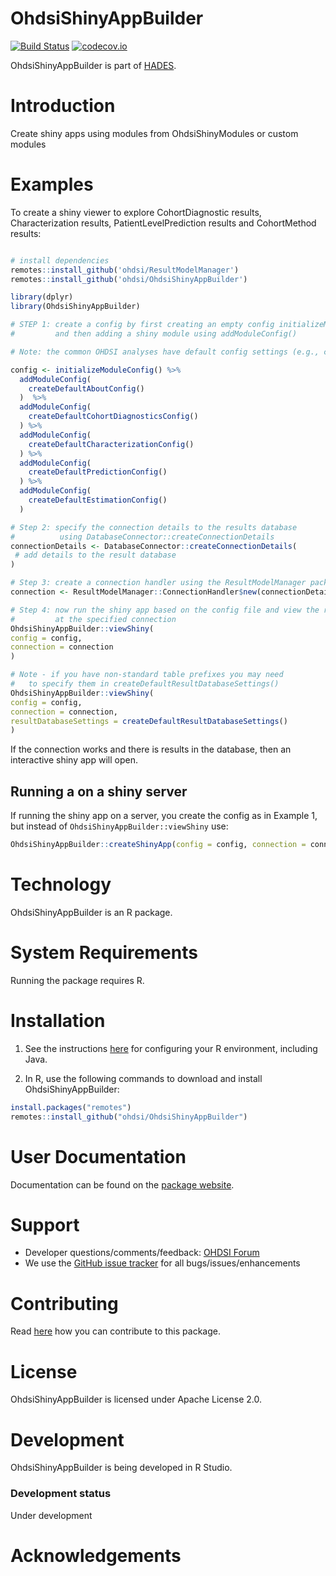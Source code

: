 # OhdsiShinyAppBuilder

[![Build Status](https://github.com/OHDSI/OhdsiShinyAppBuilder/workflows/R-CMD-check/badge.svg)](https://github.com/OHDSI/OhdsiShinyAppBuilder/actions?query=workflow%3AR-CMD-check) [![codecov.io](https://codecov.io/github/OHDSI/OhdsiShinyAppBuilder/coverage.svg?branch=main)](https://codecov.io/github/OHDSI/OhdsiShinyAppBuilder?branch=main)

OhdsiShinyAppBuilder is part of [HADES](https://ohdsi.github.io/Hades/).

# Introduction

Create shiny apps using modules from OhdsiShinyModules or custom modules

# Examples

To create a shiny viewer to explore CohortDiagnostic results, Characterization results, PatientLevelPrediction results and CohortMethod results:

``` r

# install dependencies
remotes::install_github('ohdsi/ResultModelManager')
remotes::install_github('ohdsi/OhdsiShinyAppBuilder')

library(dplyr)
library(OhdsiShinyAppBuilder)

# STEP 1: create a config by first creating an empty config initializeModuleConfig()
#         and then adding a shiny module using addModuleConfig()

# Note: the common OHDSI analyses have default config settings (e.g., createDefaultAboutConfig() )

config <- initializeModuleConfig() %>%
  addModuleConfig(
    createDefaultAboutConfig()
  )  %>%
  addModuleConfig(
    createDefaultCohortDiagnosticsConfig()
  ) %>%
  addModuleConfig(
    createDefaultCharacterizationConfig()
  ) %>%
  addModuleConfig(
    createDefaultPredictionConfig()
  ) %>%
  addModuleConfig(
    createDefaultEstimationConfig()
  )

# Step 2: specify the connection details to the results database 
#          using DatabaseConnector::createConnectionDetails 
connectionDetails <- DatabaseConnector::createConnectionDetails(
 # add details to the result database
)

# Step 3: create a connection handler using the ResultModelManager package
connection <- ResultModelManager::ConnectionHandler$new(connectionDetails)

# Step 4: now run the shiny app based on the config file and view the results
#         at the specified connection
OhdsiShinyAppBuilder::viewShiny(
config = config, 
connection = connection
)

# Note - if you have non-standard table prefixes you may need 
#   to specify them in createDefaultResultDatabaseSettings()
OhdsiShinyAppBuilder::viewShiny(
config = config, 
connection = connection,  
resultDatabaseSettings = createDefaultResultDatabaseSettings()
)
```

If the connection works and there is results in the database, then an interactive shiny app will open.

## Running a on a shiny server

If running the shiny app on a server, you create the config as in Example 1, but instead of `OhdsiShinyAppBuilder::viewShiny` use:

``` r
OhdsiShinyAppBuilder::createShinyApp(config = config, connection = connection)
```

# Technology

OhdsiShinyAppBuilder is an R package.

# System Requirements

Running the package requires R.

# Installation

1.  See the instructions [here](https://ohdsi.github.io/Hades/rSetup.html) for configuring your R environment, including Java.

2.  In R, use the following commands to download and install OhdsiShinyAppBuilder:

``` r
install.packages("remotes")
remotes::install_github("ohdsi/OhdsiShinyAppBuilder")
```

# User Documentation

Documentation can be found on the [package website](https://ohdsi.github.io/OhdsiShinyAppBuilder/).

# Support

-   Developer questions/comments/feedback: <a href="http://forums.ohdsi.org/c/developers">OHDSI Forum</a>
-   We use the <a href="https://github.com/OHDSI/OhdsiShinyAppBuilder/issues">GitHub issue tracker</a> for all bugs/issues/enhancements

# Contributing

Read [here](https://ohdsi.github.io/Hades/contribute.html) how you can contribute to this package.

# License

OhdsiShinyAppBuilder is licensed under Apache License 2.0.

# Development

OhdsiShinyAppBuilder is being developed in R Studio.

### Development status

Under development

# Acknowledgements
